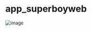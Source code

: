 # app_superboyweb

![image](https://github.com/user-attachments/assets/811f9553-323c-4f95-a346-008f4cc5723e)



